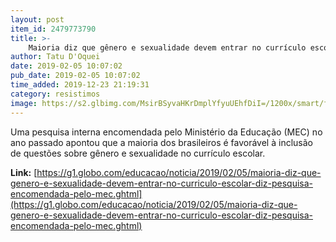 ```yaml
---
layout: post
item_id: 2479773790
title: >-
    Maioria diz que gênero e sexualidade devem entrar no currículo escolar, diz pesquisa encomendada pelo MEC
author: Tatu D'Oquei
date: 2019-02-05 10:07:02
pub_date: 2019-02-05 10:07:02
time_added: 2019-12-23 21:19:31
category: resistimos
image: https://s2.glbimg.com/MsirBSyvaHKrDmplYfyuUEhfDiI=/1200x/smart/filters:cover():strip_icc()/s01.video.glbimg.com/x720/7354248.jpg
---
```


Uma pesquisa interna encomendada pelo Ministério da Educação (MEC) no ano passado apontou que a maioria dos brasileiros é favorável à inclusão de questões sobre gênero e sexualidade no currículo escolar.

**Link:** [https://g1.globo.com/educacao/noticia/2019/02/05/maioria-diz-que-genero-e-sexualidade-devem-entrar-no-curriculo-escolar-diz-pesquisa-encomendada-pelo-mec.ghtml](https://g1.globo.com/educacao/noticia/2019/02/05/maioria-diz-que-genero-e-sexualidade-devem-entrar-no-curriculo-escolar-diz-pesquisa-encomendada-pelo-mec.ghtml)

